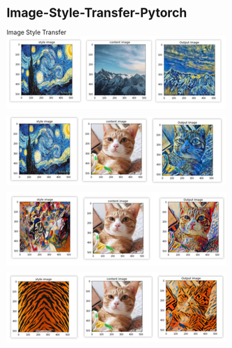 # Image-Style-Transfer-Pytorch
Image Style Transfer
![image-20210613014512246](https://github.com/Chillstepp/Image-Style-Transfer-Pytorch/blob/main/readme_ing/imag1.png?raw=true)

![image-20210613014803370](https://github.com/Chillstepp/Image-Style-Transfer-Pytorch/blob/main/readme_ing/image2.png?raw=true)

![image-20210613020119530](https://github.com/Chillstepp/Image-Style-Transfer-Pytorch/blob/main/readme_ing/image3.png?raw=true)

![image-20210613020119531](https://github.com/Chillstepp/Image-Style-Transfer-Pytorch/blob/main/readme_ing/image4.jpg?raw=true)
